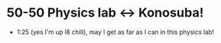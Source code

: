 # 50-50 Physics lab <-> Konosuba!
- 1:25 (yes I'm up l8 chill), may I get as far as I can in this physics lab!